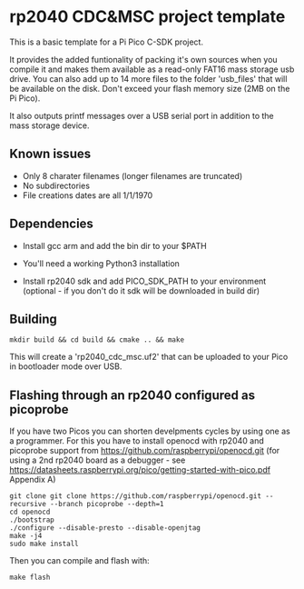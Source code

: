 # rp2040 CDC&MSC project template

This is a basic template for a Pi Pico C-SDK project. 

It provides the added funtionality of packing it's own sources when you compile it and makes them available as a read-only FAT16 mass storage usb drive.
You can also add up to 14 more files to the folder 'usb_files' that will be available on the disk. Don't exceed your flash memory size (2MB on the Pi Pico).

It also outputs printf messages over a USB serial port in addition to the mass storage device.

## Known issues

- Only 8 charater filenames (longer filenames are truncated)
- No subdirectories
- File creations dates are all 1/1/1970

## Dependencies

- Install gcc arm and add the bin dir to your $PATH

- You'll need a working Python3 installation

- Install rp2040 sdk and add PICO_SDK_PATH to your environment (optional - if you don't do it sdk will be downloaded in build dir)

## Building

    mkdir build && cd build && cmake .. && make
    
This will create a 'rp2040_cdc_msc.uf2' that can be uploaded to your Pico in bootloader mode over USB. 

## Flashing through an rp2040 configured as picoprobe 

If you have two Picos you can shorten develpments cycles by using one as a programmer. For this you have to install openocd with rp2040 and picoprobe support from https://github.com/raspberrypi/openocd.git (for using a 2nd rp2040 board as a debugger - see https://datasheets.raspberrypi.org/pico/getting-started-with-pico.pdf Appendix A)

```
git clone git clone https://github.com/raspberrypi/openocd.git --recursive --branch picoprobe --depth=1
cd openocd
./bootstrap
./configure --disable-presto --disable-openjtag
make -j4
sudo make install
```

Then you can compile and flash with:

    make flash
